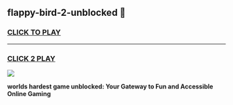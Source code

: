 
## flappy-bird-2-unblocked 👋
<h3>
<a href="https://premium.freeplayer.one?title=flappy-bird-2-unblocked&ref=14F">CLICK TO PLAY</a></h3>
<hr>

<h3>
<a href="https://premium.freeplayer.one?title=flappy-bird-2-unblocked&ref=14F">CLICK 2 PLAY</a>
  
</h3>

<a href="https://premium.freeplayer.one?title=flappy-bird-2-unblocked&ref=12F/"><img src="https://clearcache.store/games.png"></a>


**worlds hardest game unblocked: Your Gateway to Fun and Accessible Online Gaming**
